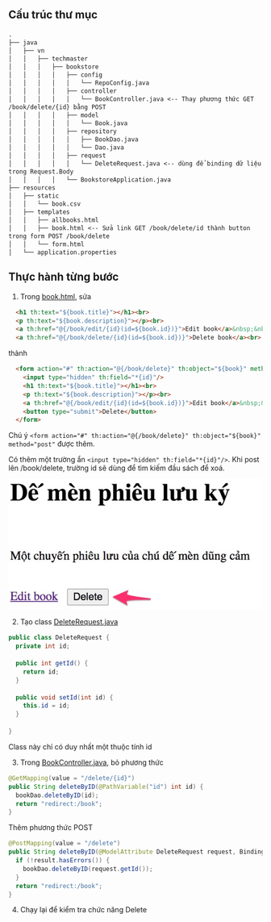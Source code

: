 ## Cấu trúc thư mục
```
.
├── java
│   ├── vn
│   │   ├── techmaster
│   │   │   ├── bookstore
│   │   │   │   ├── config
│   │   │   │   │   └── RepoConfig.java
│   │   │   │   ├── controller
│   │   │   │   │   └── BookController.java <-- Thay phương thức GET /book/delete/{id} bằng POST
│   │   │   │   ├── model
│   │   │   │   │   └── Book.java
│   │   │   │   ├── repository
│   │   │   │   │   ├── BookDao.java
│   │   │   │   │   └── Dao.java
│   │   │   │   ├── request
│   │   │   │   │   └── DeleteRequest.java <-- dùng để binding dữ liệu trong Request.Body
│   │   │   │   └── BookstoreApplication.java
├── resources
│   ├── static
│   │   └── book.csv
│   ├── templates
│   │   ├── allbooks.html
│   │   ├── book.html <-- Sửa link GET /book/delete/id thành button trong form POST /book/delete
│   │   └── form.html
│   └── application.properties
```

## Thực hành từng bước

1. Trong [book.html](src/main/resources/templates/book.html), sửa
```html
  <h1 th:text="${book.title}"></h1><br>
  <p th:text="${book.description}"></p><br>
  <a th:href="@{/book/edit/{id}(id=${book.id})}">Edit book</a>&nbsp;&nbsp;
  <a th:href="@{/book/delete/{id}(id=${book.id})}">Delete book</a><br>
```
thành

```html
  <form action="#" th:action="@{/book/delete}" th:object="${book}" method="post" novalidate="novalidate">
    <input type="hidden" th:field="*{id}"/>
    <h1 th:text="${book.title}"></h1><br>
    <p th:text="${book.description}"></p><br>
    <a th:href="@{/book/edit/{id}(id=${book.id})}">Edit book</a>&nbsp;&nbsp;
    <button type="submit">Delete</button>
  </form>
```

Chú ý ```<form action="#" th:action="@{/book/delete}" th:object="${book}" method="post"``` được thêm.

Có thêm một trường ẩn ```<input type="hidden" th:field="*{id}"/>```. Khi post lên /book/delete, trường id
sẽ dùng để tìm kiếm đầu sách để xoá.

![](images/deletebutton.jpg)

2. Tạo class [DeleteRequest.java](src/main/java/vn/techmaster/bookstore/request/DeleteRequest.java)

```java
public class DeleteRequest {
  private int id;

  public int getId() {
    return id;
  }

  public void setId(int id) {
    this.id = id;
  }
  
}
```
Class này chỉ có duy nhất một thuộc tính id

3. Trong [BookController.java](src/main/java/vn/techmaster/bookstore/controller/BookController.java), bỏ phương thức
```java
@GetMapping(value = "/delete/{id}")
public String deleteByID(@PathVariable("id") int id) {    
  bookDao.deleteByID(id);        
  return "redirect:/book";
}
```

Thêm phương thức POST
```java
@PostMapping(value = "/delete")
public String deleteByID(@ModelAttribute DeleteRequest request, BindingResult result) {
  if (!result.hasErrors()) {
    bookDao.deleteByID(request.getId());
  }            
  return "redirect:/book";
}
```

4. Chạy lại để kiểm tra chức năng Delete



